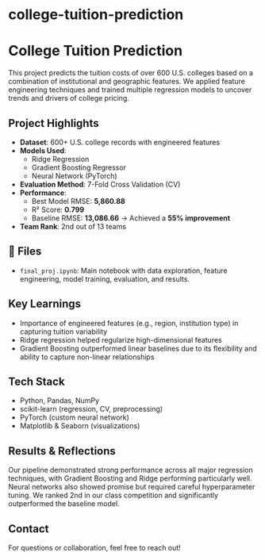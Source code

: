 # college-tuition-prediction

# College Tuition Prediction

This project predicts the tuition costs of over 600 U.S. colleges based on a combination of institutional and geographic features. We applied feature engineering techniques and trained multiple regression models to uncover trends and drivers of college pricing.

## Project Highlights

- **Dataset**: 600+ U.S. college records with engineered features
- **Models Used**:
  - Ridge Regression
  - Gradient Boosting Regressor
  - Neural Network (PyTorch)
- **Evaluation Method**: 7-Fold Cross Validation (CV)
- **Performance**:
  - Best Model RMSE: **5,860.88**
  - R² Score: **0.799**
  - Baseline RMSE: **13,086.66** → Achieved a **55% improvement**
- **Team Rank**: 2nd out of 13 teams

## 📁 Files

- `final_proj.ipynb`: Main notebook with data exploration, feature engineering, model training, evaluation, and results.

## Key Learnings

- Importance of engineered features (e.g., region, institution type) in capturing tuition variability
- Ridge regression helped regularize high-dimensional features
- Gradient Boosting outperformed linear baselines due to its flexibility and ability to capture non-linear relationships

## Tech Stack

- Python, Pandas, NumPy
- scikit-learn (regression, CV, preprocessing)
- PyTorch (custom neural network)
- Matplotlib & Seaborn (visualizations)

## Results & Reflections

Our pipeline demonstrated strong performance across all major regression techniques, with Gradient Boosting and Ridge performing particularly well. Neural networks also showed promise but required careful hyperparameter tuning. We ranked 2nd in our class competition and significantly outperformed the baseline model.

## Contact

For questions or collaboration, feel free to reach out!

